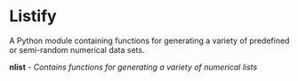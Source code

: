 # Listify

A Python module containing functions for generating a variety of predefined or semi-random numerical data sets.

**nlist** - *Contains functions for generating a variety of numerical lists*

